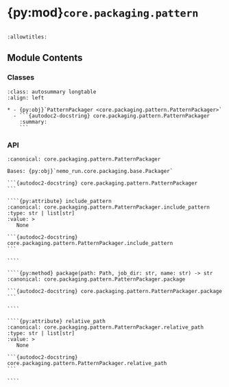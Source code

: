 # {py:mod}`core.packaging.pattern`

```{py:module} core.packaging.pattern
```

```{autodoc2-docstring} core.packaging.pattern
:allowtitles:
```

## Module Contents

### Classes

````{list-table}
:class: autosummary longtable
:align: left

* - {py:obj}`PatternPackager <core.packaging.pattern.PatternPackager>`
  - ```{autodoc2-docstring} core.packaging.pattern.PatternPackager
    :summary:
    ```
````

### API

`````{py:class} PatternPackager
:canonical: core.packaging.pattern.PatternPackager

Bases: {py:obj}`nemo_run.core.packaging.base.Packager`

```{autodoc2-docstring} core.packaging.pattern.PatternPackager
```

````{py:attribute} include_pattern
:canonical: core.packaging.pattern.PatternPackager.include_pattern
:type: str | list[str]
:value: >
   None

```{autodoc2-docstring} core.packaging.pattern.PatternPackager.include_pattern
```

````

````{py:method} package(path: Path, job_dir: str, name: str) -> str
:canonical: core.packaging.pattern.PatternPackager.package

```{autodoc2-docstring} core.packaging.pattern.PatternPackager.package
```

````

````{py:attribute} relative_path
:canonical: core.packaging.pattern.PatternPackager.relative_path
:type: str | list[str]
:value: >
   None

```{autodoc2-docstring} core.packaging.pattern.PatternPackager.relative_path
```

````

`````
